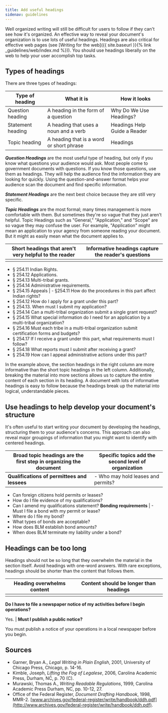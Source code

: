 ```yaml
---
title: Add useful headings
sidenav: guidelines
---
```


Well organized writing will still be difficult for users to follow if they can't see how it's organized. An effective way to reveal your document's organization is to use lots of useful headings. Headings are also critical for effective web pages (see [Writing for the web]({{ site.baseurl }}{% link _guidelines/web/index.md %})). You should use headings liberally on the web to help your user accomplish top tasks.

## Types of headings

There are three types of headings:

Type of heading | What it is | How it looks
----------------- | ---------------------------------------- | ----------------------------
Question heading | A heading in the form of a question | Why Do We Use Headings?
Statement heading | A heading that uses a noun and a verb | Headings Help Guide a Reader
Topic heading | A heading that is a word or short phrase | Headings

**_Question Headings_** are the most useful type of heading, but only if you know what questions your audience would ask. Most people come to government documents with questions. If you know those questions, use them as headings. They will help the audience find the information they are looking for quickly. Using the question-and-answer format helps your audience scan the document and find specific information.

**_Statement Headings_** are the next best choice because they are still very specific.

**_Topic Headings_** are the most formal; many times management is more comfortable with them. But sometimes they're so vague that they just aren't helpful. Topic Headings such as "General," "Application," and "Scope" are so vague they may confuse the user. For example, "Application" might mean an application to your agency from someone reading your document. But it might as easily mean what the document applies to.

Short headings that aren't very helpful to the reader | Informative headings capture the reader's questions
----------------------------------------------------- | ---------------------------------------------------
                                                      |

- § 254.11 Indian Rights.
- § 254.12 Applications.
- § 254.13 Multi-tribal grants.
- § 254.14 Administrative requirements.
- § 254.15 Appeals | - §254.11 How do the procedures in this part affect Indian rights?
- § 254.12 How do I apply for a grant under this part?
- § 254.13\. When must I submit my application?
- § 254.14 Can a multi-tribal organization submit a single grant request?
- § 254.15 What special information do I need for an application by a multi-tribal organization?
- § 254.16 Must each tribe in a multi-tribal organization submit certification forms and budgets?
- § 254.17 If I receive a grant under this part, what requirements must I follow?
- § 254.18 What reports must I submit after receiving a grant?
- § 254.19 How can I appeal administrative actions under this part?

In the example above, the section headings in the right column are more informative than the short topic headings in the left column. Additionally, breaking the material into more sections allows us to capture the entire content of each section in its heading. A document with lots of informative headings is easy to follow because the headings break up the material into logical, understandable pieces.

## Use headings to help develop your document's structure

It's often useful to start writing your document by developing the headings, structuring them to your audience's concerns. This approach can also reveal major groupings of information that you might want to identify with centered headings.

Broad topic headings are the first step in organizing the document | Specific topics add the second level of organization
------------------------------------------------------------------ | ----------------------------------------------------
**Qualifications of permittees and lessees**                       | - Who may hold leases and permits?

- Can foreign citizens hold permits or leases?
- How do I file evidence of my qualifications?
- Can I amend my qualifications statement? **Bonding requirements** | - Must I file a bond with my permit or lease?
- Where do I file my bond?
- What types of bonds are acceptable?
- How does BLM establish bond amounts?
- When does BLM terminate my liability under a bond?

## Headings can be too long

Headings should not be so long that they overwhelm the material in the section itself. Avoid headings with one-word answers. With rare exceptions, headings should be shorter than the content that follows them.

Heading overwhelms content | Content should be longer than headings
-------------------------- | --------------------------------------
                           |

**Do I have to file a newspaper notice of my activities before I begin operations?**

Yes. | **Must I publish a public notice?**

You must publish a notice of your operations in a local newspaper before you begin.

## Sources

- Garner, Bryan A., _Legal Writing in Plain English_, 2001, University of Chicago Press, Chicago, p. 14-16.
- Kimble, Joseph, _Lifting the Fog of Legalese_, 2006, Carolina Academic Press, Durham, NC, p. 70 (C).
- Murawski, Thomas A., _Writing Readable Regulations_, 1999, Carolina Academic Press Durham, NC, pp. 10-12, 27.
- Office of the Federal Register, _Document Drafting Handbook_, 1998, MMR-2\. [www.archives.gov/federal-register/write/handbook/ddh.pdf](http://www.archives.gov/federal-register/write/handbook/ddh.pdf).
